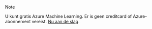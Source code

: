 > [!NOTE]
> U kunt gratis Azure Machine Learning. Er is geen creditcard of Azure-abonnement vereist. <a href="https://studio.azureml.net/?selectAccess=true&o=2" target="_blank">Nu aan de slag</a>.
> 
> 

